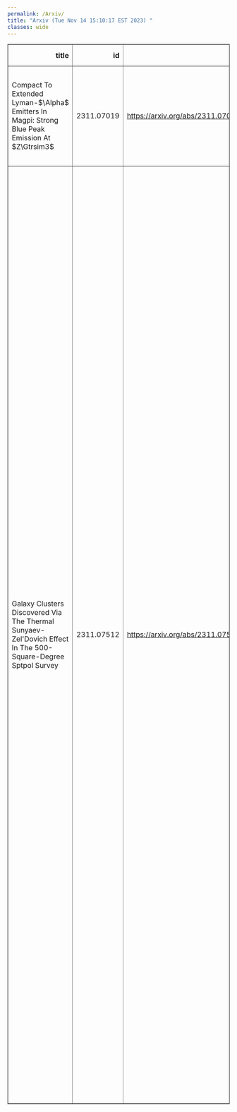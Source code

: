 ```yaml
---
permalink: /Arxiv/
title: "Arxiv (Tue Nov 14 15:10:17 EST 2023) "
classes: wide
---
```

<table border="1" class="dataframe">
  <thead>
    <tr style="text-align: right;">
      <th>title</th>
      <th>id</th>
      <th>url</th>
      <th>authors</th>
      <th>Local Authors</th>
    </tr>
  </thead>
  <tbody>
    <tr>
      <td>Compact To Extended Lyman-$\Alpha$ Emitters In Magpi: Strong Blue Peak   Emission At $Z\Gtrsim3$</td>
      <td>2311.07019</td>
      <td><a href="https://arxiv.org/abs/2311.07019" target="_blank">https://arxiv.org/abs/2311.07019</a></td>
      <td>T. Mukherjee, T. Zafar, T. Nanayakkara, E. Wisnioski, A. Battisti, A. Gupta, C. D. P. Lagos, K. E. Harborne, C. Foster, T. Mendel, S. M. Croom, A. Mailvaganam, J. Prathap</td>
      <td>Anjali Gupta</td>
    </tr>
    <tr>
      <td>Galaxy Clusters Discovered Via The Thermal Sunyaev-Zel'Dovich Effect In   The 500-Square-Degree Sptpol Survey</td>
      <td>2311.07512</td>
      <td><a href="https://arxiv.org/abs/2311.07512" target="_blank">https://arxiv.org/abs/2311.07512</a></td>
      <td>L. E. Bleem, M. Klein, T. M. C. Abbott, P. A. R. Ade, M. Aguena, O. Alves, A. J. Anderson, F. Andrade-Oliveira, B. Ansarinejad, M. Archipley, M. L. N. Ashby, J. E. Austermann, D. Bacon, J. A. Beall, A. N. Bender, B. A. Benson, F. Bianchini, S. Bocquet, D. Brooks, D. L. Burke, M. Calzadilla, J. E. Carlstrom, A. Carnero Rosell, J. Carretero, C. L. Chang, P. Chaubal, H. C. Chiang, T-L. Chou, R. Citron, C. Corbett Moran, M. Costanzi, T. M. Crawford, A. T. Crites, L. N. Da Costa, T. De Haan, J. De Vicente, S. Desai, M. A. Dobbs, P. Doel, W. Everett, I. Ferrero, B. Flaugher, B. Floyd, D. Friedel, J. Frieman, J. Gallicchio, J. Garc'Ia-Bellido, M. Gatti, E. M. George, G. Giannini, S. Grandis, D. Gruen, R. A. Gruendl, N. Gupta, G. Gutierrez, N. W. Halverson, S. R. Hinton, G. P. Holder, D. L. Hollowood, W. L. Holzapfel, K. Honscheid, J. D. Hrubes, N. Huang, J. Hubmayr, K. D. Irwin, J. Mena-Fernández, D. J. James, F. Kéruzoré, L. Knox, K. Kuehn, O. Lahav, A. T. Lee, S. Lee, D. Li, A. Lowitz, J. L. Marshal, M. Mcdonald, J. J. Mcmahon, F. Menanteau, S. S. Meyer, R. Miquel, J. J. Mohr, J. Montgomery, J. Myles, T. Natoli, J. P. Nibarger, G. I. Noble, V. Novosad, R. L. C. Ogando, S. Padin, S. Patil, M. E. S. Pereira, A. Pieres, A. A. Plazas Malag'On, C. Pryke, C. L. Reichardt, M. Rodr'Iguez-Monroy, A. K. Romer, J. E. Ruhl, B. R. Saliwanchik, L. Salvati, E. Sanchez, A. Saro, K. K. Schaffer, T. Schrabback, I. Sevilla-Noarbe, C. Sievers, G. Smecher, M. Smith, T. Somboonpanyakul, B. Stalder, A. A. Stark, E. Suchyta, M. E. C. Swanson, G. Tarle, C. To, C. Tucker, T. Veach, J. D. Vieira, M. Vincenzi, G. Wang, J. Weller, N. Whitehorn, P. Wiseman, W. L. K. Wu, V. Yefremenko, J. A. Zebrowski, Y. Zhang</td>
      <td>Chun-Hao To, Klaus Honscheid</td>
    </tr>
  </tbody>
</table>